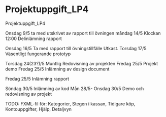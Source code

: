 # Projektuppgift_LP4
Projektuppgift_LP4

Onsdag 9/5 ta med utskrivet av rapport till övningen
måndag 14/5 Klockan 12:00  Delinlämning rapport

Onsdag 16/5 Ta med rapport till övningstillfälle
Utkast.
Torsdag 17/5 Väsentligt fungerande prototyp

Torsdag 24(23?)/5 Muntlig Redovisning av projekten
Fredag 25/5 Projekt demo
Fredag 25/5 Inlämning av design document

Fredag 25/5 Inlämning rapport

Söndag 30/5 Inlämning av kod
Mån 28/5- Onsdag 30/5 Demo och redovisning av projekt

TODO:
FXML-fil för: Kategorier, Stegen i kassan, Tidigare köp, Kontouppgifter, Hjälp, Detaljvyn

